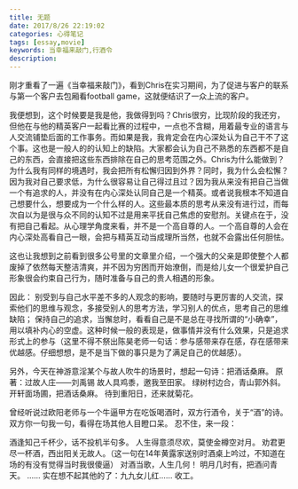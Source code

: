```yaml
---
title: 无题
date: 2017/8/26 22:19:02
categories: 心得笔记
tags: [essay,movie]
keywords: 当幸福来敲门,行酒令
description:
---
```


刚才重看了一遍《当幸福来敲门》，看到Chris在实习期间，为了促进与客户的联系与第一个客户去包厢看football game，这就便结识了一众上流的客户。

我便想到，这个时候要是我是他，我做得到吗？Chris很穷，比现阶段的我还穷，但他在与他的精英客户一起看比赛的过程中，一点也不含糊，用着最专业的语言与人交流铺垫后面的工作事务。而如果是我，我肯定会在内心深处认为自己干不了这个事。这也是一般人的的认知上的缺陷。大家都会认为自己不熟悉的东西都不是自己的东西，会直接把这些东西排除在自己的思考范围之外。Chris为什么能做到？为什么我有同样的境遇时，我会把所有松懈归因到外界？同时，我为什么会松懈？<!--more-->因为我对自己要求低，为什么很容易让自己得过且过？因为我从来没有把自己当做一个有追求的人，并没有在内心深处认同自己是一个精英。或者说我根本不知道自己想要什么，想要成为一个什么样的人。这些最本质的思考从来没有进行过，而每次自以为是很与众不同的认知不过是用来平抚自己焦虑的安慰剂。关键点在于，没有把自己看起。从心理学角度来看，并不是一个高自尊的人。一个高自尊的人会在内心深处高看自己一眼，会把与精英互动当成理所当然，也就不会露出任何胆怯。

这也让我想到之前看到很多公号里的文章里介绍，一个强大的父亲是即使整个人都废掉了依然每天整洁清爽，并不因为穷困而开始潦倒，而是给儿女一个很爱护自己形象很会约束自己行为，随时准备与自己的贵人相遇的形象。

因此：
别受到与自己水平差不多的人观念的影响，要随时与更厉害的人交流，探索他们的思维与观念，多接受别人的思考方法，学习别人的优点，思考自己的思维缺陷；
保持自己的追求，当懈怠时，看看自己是不是总在寻找所谓的“小确幸”，用以填补内心的空虚。这种时候一般的表现是，做事情并没有什么效果，只是追求形式上的参与（这里不得不祭出陈昊老师一句话：参与感带来存在感，存在感带来优越感。仔细想想，是不是当下做的事只是为了满足自己的优越感）。

另外，今天在神游意淫某个与故人吹牛的场景时，想起一句诗：把酒话桑麻。
原著：过故人庄——刘禹锡
故人具鸡黍，邀我至田家。
绿树村边合，青山郭外斜。
开轩面场圃，把酒话桑麻。
待到重阳日，还来就菊花。

曾经听说过欧阳老师与一个牛逼甲方在吃饭喝酒时，双方行酒令，关于“酒”的诗。双方你一句我一句，看得在场其他人目瞪口呆。
忍不住，来一段：

酒逢知己千杯少，话不投机半句多。
人生得意须尽欢，莫使金樽空对月。
劝君更尽一杯酒，西出阳关无故人。（这一句在14年黄露家送别时酒桌上吟过，不知道在场的有没有觉得当时我很傻逼）
对酒当歌，人生几何！
明月几时有，把酒问青天。
……
实在想不起其他的了：九九女儿红……
收工。
